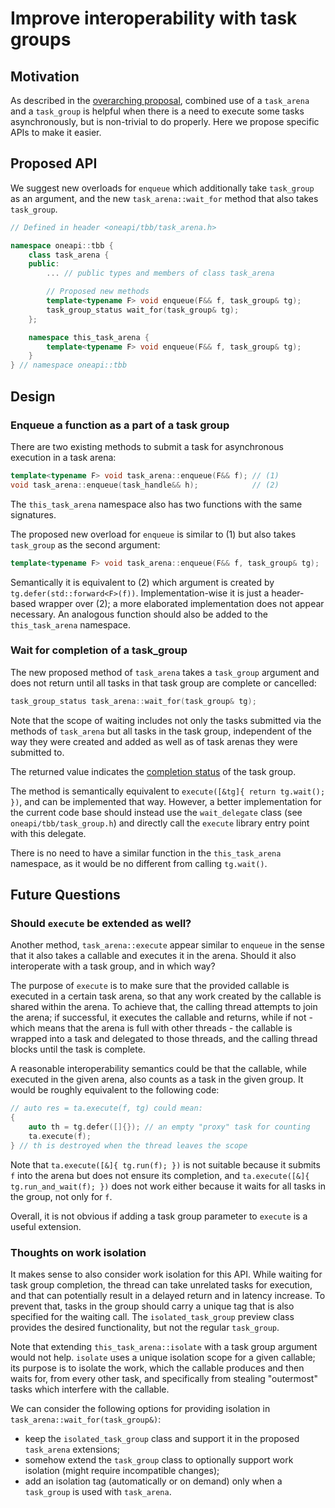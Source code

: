 # Improve interoperability with task groups

## Motivation

As described in the [overarching proposal](readme.md#motivation), combined use of a `task_arena`
and a `task_group` is helpful when there is a need to execute some tasks asynchronously,
but is non-trivial to do properly. Here we propose specific APIs to make it easier.

## Proposed API

We suggest new overloads for `enqueue` which additionally take `task_group` as an argument,
and the new `task_arena::wait_for` method that also takes `task_group`.

```cpp
// Defined in header <oneapi/tbb/task_arena.h>

namespace oneapi::tbb {
    class task_arena {
    public:
        ... // public types and members of class task_arena

        // Proposed new methods
        template<typename F> void enqueue(F&& f, task_group& tg);
        task_group_status wait_for(task_group& tg);
    };

    namespace this_task_arena {
        template<typename F> void enqueue(F&& f, task_group& tg);
    }
} // namespace oneapi::tbb
```

## Design

### Enqueue a function as a part of a task group

There are two existing methods to submit a task for asynchronous execution in a task arena:
```cpp
template<typename F> void task_arena::enqueue(F&& f); // (1)
void task_arena::enqueue(task_handle&& h);            // (2)
```
The `this_task_arena` namespace also has two functions with the same signatures.

The proposed new overload for `enqueue` is similar to (1) but also takes `task_group` as the second argument:
```cpp
template<typename F> void task_arena::enqueue(F&& f, task_group& tg);
```
Semantically it is equivalent to (2) which argument is created by `tg.defer(std::forward<F>(f))`.
Implementation-wise it is just a header-based wrapper over (2); a more elaborated implementation
does not appear necessary. An analogous function should also be added to the `this_task_arena` namespace.

### Wait for completion of a task_group

The new proposed method of `task_arena` takes a `task_group` argument and does not return until
all tasks in that task group are complete or cancelled:
```cpp
task_group_status task_arena::wait_for(task_group& tg);
```
Note that the scope of waiting includes not only the tasks submitted via the methods of `task_arena`
but all tasks in the task group, independent of the way they were created and added as well as of
task arenas they were submitted to.

The returned value indicates the [completion status](
https://oneapi-spec.uxlfoundation.org/specifications/oneapi/v1.4-rev-1/elements/onetbb/source/task_scheduler/task_group/task_group_status_enum)
of the task group.

The method is semantically equivalent to `execute([&tg]{ return tg.wait(); })`, and can be implemented
that way. However, a better implementation for the current code base should instead use the `wait_delegate`
class (see `oneapi/tbb/task_group.h`) and directly call the `execute` library entry point with this delegate.

There is no need to have a similar function in the `this_task_arena` namespace, as it would be
no different from calling `tg.wait()`.

## Future Questions

### Should `execute` be extended as well?

Another method, `task_arena::execute` appear similar to `enqueue` in the sense that it also takes a callable
and executes it in the arena. Should it also interoperate with a task group, and in which way?

The purpose of `execute` is to make sure that the provided callable is executed in a certain task arena,
so that any work created by the callable is shared within the arena. To achieve that, the calling thread
attempts to join the arena; if successful, it executes the callable and returns, while if not - which means
that the arena is full with other threads - the callable is wrapped into a task and delegated to those threads,
and the calling thread blocks until the task is complete.

A reasonable interoperability semantics could be that the callable, while executed in the given arena,
also counts as a task in the given group. It would be roughly equivalent to the following code:
```cpp
// auto res = ta.execute(f, tg) could mean:
{
    auto th = tg.defer([]{}); // an empty "proxy" task for counting
    ta.execute(f);
} // th is destroyed when the thread leaves the scope
```

Note that `ta.execute([&]{ tg.run(f); })` is not suitable because it submits `f` into the arena
but does not ensure its completion, and `ta.execute([&]{ tg.run_and_wait(f); })` does not work either
because it waits for all tasks in the group, not only for `f`.

Overall, it is not obvious if adding a task group parameter to `execute` is a useful extension.

### Thoughts on work isolation

It makes sense to also consider work isolation for this API. While waiting for task group completion,
the thread can take unrelated tasks for execution, and that can potentially result in a delayed return
and in latency increase. To prevent that, tasks in the group should carry a unique tag that is
also specified for the waiting call. The `isolated_task_group` preview class provides the desired
functionality, but not the regular `task_group`.

Note that extending `this_task_arena::isolate` with a task group argument would not help. `isolate`
uses a unique isolation scope for a given callable; its purpose is to isolate the work, which the callable
produces and then waits for, from every other task, and specifically from stealing "outermost" tasks which
interfere with the callable.

We can consider the following options for providing isolation in `task_arena::wait_for(task_group&)`:
- keep the `isolated_task_group` class and support it in the proposed `task_arena` extensions;
- somehow extend the `task_group` class to optionally support work isolation (might require incompatible changes);
- add an isolation tag (automatically or on demand) only when a `task_group` is used with `task_arena`.
